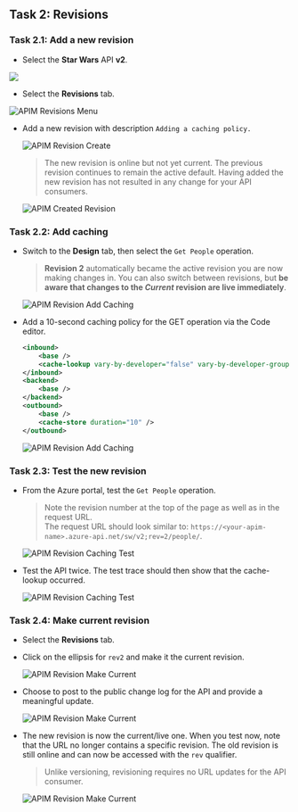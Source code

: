 ## Task 2: Revisions

### Task 2.1: Add a new revision

- Select the **Star Wars** API **v2**.

![](media/07.png)

- Select the **Revisions** tab.

![APIM Revisions Menu](media/08.png)
  
- Add a new revision with description `Adding a caching policy.`

  
  ![APIM Revision Create](media/09.png)

  > The new revision is online but not yet current. The previous revision continues to remain the active default. Having added the new revision has not resulted in any change for your API consumers.

  ![APIM Created Revision](media/10.png)

### Task 2.2: Add caching

- Switch to the **Design** tab, then select the `Get People` operation.
  > **Revision 2** automatically became the active revision you are now making changes in. You can also switch between revisions, but **be aware that changes to the *Current* revision are live immediately**.

  ![APIM Revision Add Caching](media/11.png)

- Add a 10-second caching policy for the GET operation via the Code editor.

  ```xml
  <inbound>
      <base />
      <cache-lookup vary-by-developer="false" vary-by-developer-groups="false" allow-private-response-caching="false" must-revalidate="false" downstream-caching-type="none" />
  </inbound>
  <backend>
      <base />
  </backend>
  <outbound>
      <base />
      <cache-store duration="10" />
  </outbound>
  ```

  ![APIM Revision Add Caching](media/12.png)

### Task 2.3: Test the new revision

- From the Azure portal, test the `Get People` operation.
  > Note the revision number at the top of the page as well as in the request URL.  
  The request URL should look similar to: `https://<your-apim-name>.azure-api.net/sw/v2;rev=2/people/`.

  ![APIM Revision Caching Test](media/13.png)

- Test the API twice. The test trace should then show that the cache-lookup occurred. 

  ![APIM Revision Caching Test](media/14.png)

### Task 2.4: Make current revision

- Select the **Revisions** tab.
- Click on the ellipsis for `rev2` and make it the current revision.

  ![APIM Revision Make Current](media/15.png)

- Choose to post to the public change log for the API and provide a meaningful update.

  ![APIM Revision Make Current](media/16.png)

- The new revision is now the current/live one. When you test now, note that the URL no longer contains a specific revision. The old revision is still online and can now be accessed with the `rev` qualifier. 

  > Unlike versioning, revisioning requires no URL updates for the API consumer.

  ![APIM Revision Make Current](media/17.png)
